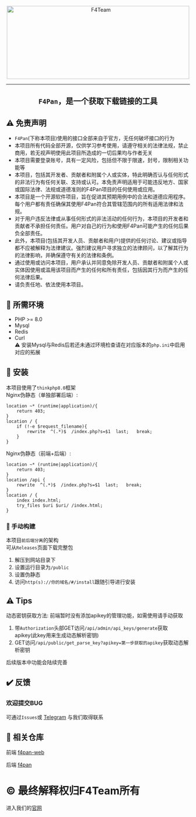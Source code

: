 <p align="center">
  <a href="https://www.f4team.cn/"><img src="https://www.f4team.cn/logo/logo-hdpi.png" width="500" height="200" alt="F4Team"></a>
</p>



***************************************

<h2 align="center">

`F4Pan`，是一个获取下载链接的工具

</h2>


## ⚠ 免责声明
* `F4Pan`(下称本项目)使用的接口全部来自于官方，无任何破坏接口的行为<br>
* 本项目所有代码全部开源，仅供学习参考使用，请遵守相关的法律法规，禁止商用，若无视声明使用此项目所造成的一切后果均与作者无关<br>
* 本项目需要登录账号，具有一定风险，包括但不限于限速，封号，限制相关功能等<br>
* 本项目，包括其开发者、贡献者和附属个人或实体，特此明确否认与任何形式的非法行为有任何关联、支持或认可。本免责声明适用于可能违反地方、国家或国际法律、法规或道德准则的F4Pan项目的任何使用或应用。<br>
* 本项目是一个开源软件项目，旨在促进其预期用例中的合法和道德应用程序。每个用户都有责任确保其使用F4Pan符合其管辖范围内的所有适用法律和法规。<br>
* 对于用户违反法律或从事任何形式的非法活动的任何行为，本项目的开发者和贡献者不承担任何责任。用户对自己的行为和使用F4Pan可能产生的任何后果负全部责任。<br>
* 此外，本项目(包括其开发人员、贡献者和用户)提供的任何讨论、建议或指导都不应被解释为法律建议。强烈建议用户寻求独立的法律顾问，以了解其行为的法律影响，并确保遵守有关的法律和条例。<br>
* 通过使用或访问本项目，用户承认并同意免除开发人员、贡献者和附属个人或实体因使用或滥用该项目而产生的任何和所有责任，包括因其行为而产生的任何法律后果。<br>
* 请负责任地、依法使用本项目。


## 🚧 所需环境
* PHP >= 8.0
* Mysql
* Redis
* Curl
  <br>⚠ 安装Mysql与Redis后若还未通过环境检查请在对应版本的`php.ini`中启用对应的拓展


## 🔧 安装

本项目使用了`thinkphp8.0`框架<br>
Nginx伪静态（单独部署后端）:
```
location ~* (runtime|application)/{
	return 403;
}
location / {
	if (!-e $request_filename){
		rewrite  ^(.*)$  /index.php?s=$1  last;   break;
	}
}
```
Nginx伪静态（前端+后端）:
```
location ~* (runtime|application)/{
    return 403;
}
location /api {
    rewrite  ^(.*)$  /index.php?s=$1  last;   break;
}
location / {
    index index.html;
    try_files $uri $uri/ /index.html;
}
```
### 🔧 手动构建
本项目`前后端分离`的架构<br>
可从`Releases`页面下载完整包<br>

1. 解压到网站目录下
2. 设置运行目录为`/public`
3. 设置伪静态
4. 访问`http(s)://你的域名/#/install`跟随引导进行安装

## ⚠️ Tips
动态密钥获取方法:
前端暂时没有添加apikey的管理功能，如需使用请手动获取

1. 带`Authorization`头部GET访问`/api/admin/api_keys/generate`获取apikey(此key用来生成动态解析密钥)
2. GET访问`/api/public/get_parse_key?apikey=第一步获取的apikey`获取动态解析密钥

后续版本中功能会陆续完善

## ✔️ 反馈
### 欢迎提交BUG
可通过`Issues`或 [Telegram](https://t.me/f4pan_project) 与我们取得联系

## 🔗 相关仓库
前端 [f4pan-web](https://github.com/f4team-cn/f4pan-web)

后端 [f4pan](￶https://github.com/f4team-cn/f4pan)

# ©️ 最终解释权归F4Team所有
进入我们的[官网](https://www.f4team.cn/)